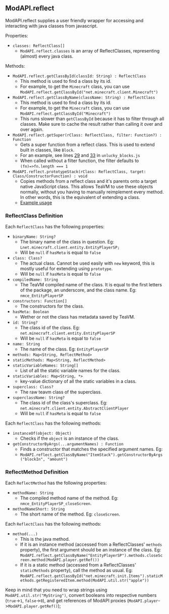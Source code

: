 ## ModAPI.reflect

ModAPI.reflect supplies a user friendly wrapper for accessing and interacting with java classes from javascript.

Properties:

- `classes: ReflectClass[]`
  - `ModAPI.reflect.classes` is an array of ReflectClasses, representing (almost) every java class.

Methods:

- `ModAPI.reflect.getClassById(classId: String) : ReflectClass`
  - This method is used to find a class by its id.
  - For example, to get the `Minecraft` class, you can use `ModAPI.reflect.getClassById("net.minecraft.client.Minecraft")`
- `ModAPI.reflect.getClassByName(className: String) : ReflectClass`
  - This method is used to find a class by its id.
  - For example, to get the `Minecraft` class, you can use `ModAPI.reflect.getClassById("Minecraft")`
  - This runs slower than `getClassById` because it has to filter through all classes. Make sure to cache the result rather than calling it over and over again.
- `ModAPI.reflect.getSuper(rClass: ReflectClass, filter: Function?) : Function`
  - Gets a super function from a reflect class. This is used to extend built in classes, like `Block`.
  - For an example, see lines [29](https://github.com/eaglerforge/EaglerForgeInjector/blob/6e8598c180f96a65c0c101be72e6d0fa53195404/examplemods/unlucky_blocks.js#L29) and [33](https://github.com/eaglerforge/EaglerForgeInjector/blob/6e8598c180f96a65c0c101be72e6d0fa53195404/examplemods/unlucky_blocks.js#L33) in `unlucky_blocks.js`
  - When called without a filter function, the filter defaults to `(fn)=>fn.length === 1`
- `ModAPI.reflect.prototypeStack(rClass: ReflectClass, target: Class/ConstructorFunction) : void`
  - Copies methods from a reflect class and it's parents onto a target native JavaScript class. This allows TeaVM to use these objects normally, without you having to manually reimplement every method. In other words, this is the equivalent of extending a class.
  - [Example usage](https://github.com/eaglerforge/EaglerForgeInjector/blob/6e8598c180f96a65c0c101be72e6d0fa53195404/examplemods/unlucky_blocks.js#L37)
### ReflectClass Definition

Each `ReflectClass` has the following properties:

- `binaryName: String?`
  - The binary name of the class in question. Eg: `Lnet.minecraft.client.entity.EntityPlayerSP;`
  - Will be `null` if `hasMeta` is equal to `false`
- `class: Class?`
  - The actual class. Cannot be used easily with `new` keyword, this is mostly useful for extending using `prototype`.
  - Will be `null` if `hasMeta` is equal to `false`
- `compiledName: String`
  - The TeaVM compiled name of the class. It is equal to the first letters of the package, an underscore, and the class name. Eg: `nmce_EntityPlayerSP`
- `constructors: Function[]`
  - The constructors for the class.
- `hasMeta: Boolean`
  - Wether or not the class has metadata saved by TeaVM.
- `id: String?`
  - The class id of the class. Eg: `net.minecraft.client.entity.EntityPlayerSP`
  - Will be `null` if `hasMeta` is equal to `false`
- `name: String`
  - The name of the class. Eg: `EntityPlayerSP`
- `methods: Map<String, ReflectMethod>`
- `staticMethods: Map<String, ReflectMethod>`
- `staticVariableNames: String[]`
  - List of all the static variable names for the class.
- `staticVariables: Map<String, *>`
  - key-value dictionary of all the static variables in a class.
- `superclass: Class?`
  - The raw teavm class of the superclass.
- `superclassName: String?`
  - The class id of the class's superclass. Eg: `net.minecraft.client.entity.AbstractClientPlayer`
  - Will be `null` if `hasMeta` is equal to `false`

Each `ReflectClass` has the following methods:

- `instanceOf(object: Object)`
  - Checks if the `object` is an instance of the class.
- `getConstructorByArgs(...argumentNames) : Function`
  - Finds a constructor that matches the specified argument names. Eg:
  - `ModAPI.reflect.getClassByName("ItemStack").getConstructorByArgs("blockIn", "amount")`

### ReflectMethod Definition

Each `ReflectMethod` has the following properties:

- `methodName: String`
  - The compiled method name of the method. Eg: `nmce_EntityPlayerSP_closeScreen`.
- `methodNameShort: String`
  - The short name of the method. Eg: `closeScreen`.

Each `ReflectClass` has the following methods:
- `method(...)`
  - This is the java method.
  - If it is an instance method (accessed from a ReflectClasses' `methods` property), the first argument should be an instance of the class. Eg: `ModAPI.reflect.getClassByName("EntityPlayerSP").methods.closeScreen.method(ModAPI.player.getRef())`
  - If it is a static method (accessed from a ReflectClasses' `staticMethods` property), call the method as usual. Eg: `ModAPI.reflect.getClassById("net.minecraft.init.Items").staticMethods.getRegisteredItem.method(ModAPI.util.str("apple"))`

Keep in mind that you need to wrap strings using `ModAPI.util.str("MyString")`, convert booleans into respective numbers (`true`->`1`, `false`->`0`), and get references of ModAPI proxies (`ModAPI.player`->`ModAPI.player.getRef()`);